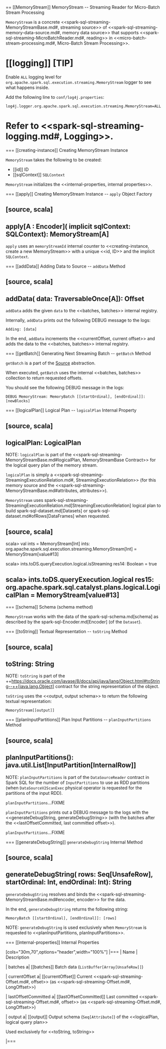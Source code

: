 == [[MemoryStream]] MemoryStream -- Streaming Reader for Micro-Batch Stream Processing

`MemoryStream` is a concrete <<spark-sql-streaming-MemoryStreamBase.md#, streaming source>> of <<spark-sql-streaming-memory-data-source.md#, memory data source>> that supports <<spark-sql-streaming-MicroBatchReader.md#, reading>> in <<micro-batch-stream-processing.md#, Micro-Batch Stream Processing>>.

[[logging]]
[TIP]
====
Enable `ALL` logging level for `org.apache.spark.sql.execution.streaming.MemoryStream` logger to see what happens inside.

Add the following line to `conf/log4j.properties`:

```
log4j.logger.org.apache.spark.sql.execution.streaming.MemoryStream=ALL
```

Refer to <<spark-sql-streaming-logging.md#, Logging>>.
====

=== [[creating-instance]] Creating MemoryStream Instance

`MemoryStream` takes the following to be created:

* [[id]] ID
* [[sqlContext]] `SQLContext`

`MemoryStream` initializes the <<internal-properties, internal properties>>.

=== [[apply]] Creating MemoryStream Instance -- `apply` Object Factory

[source, scala]
----
apply[A : Encoder](
  implicit sqlContext: SQLContext): MemoryStream[A]
----

`apply` uses an `memoryStreamId` internal counter to <<creating-instance, create a new MemoryStream>> with a unique <<id, ID>> and the implicit `SQLContext`.

=== [[addData]] Adding Data to Source -- `addData` Method

[source, scala]
----
addData(
  data: TraversableOnce[A]): Offset
----

`addData` adds the given `data` to the <<batches, batches>> internal registry.

Internally, `addData` prints out the following DEBUG message to the logs:

```
Adding: [data]
```

In the end, `addData` increments the <<currentOffset, current offset>> and adds the data to the <<batches, batches>> internal registry.

=== [[getBatch]] Generating Next Streaming Batch -- `getBatch` Method

`getBatch` is a part of the [Source](Source.md#getBatch) abstraction.

When executed, `getBatch` uses the internal <<batches, batches>> collection to return requested offsets.

You should see the following DEBUG message in the logs:

```
DEBUG MemoryStream: MemoryBatch [[startOrdinal], [endOrdinal]]: [newBlocks]
```

=== [[logicalPlan]] Logical Plan -- `logicalPlan` Internal Property

[source, scala]
----
logicalPlan: LogicalPlan
----

NOTE: `logicalPlan` is part of the <<spark-sql-streaming-MemoryStreamBase.md#logicalPlan, MemoryStreamBase Contract>> for the logical query plan of the memory stream.

`logicalPlan` is simply a <<spark-sql-streaming-StreamingExecutionRelation.md#, StreamingExecutionRelation>> (for this memory source and the <<spark-sql-streaming-MemoryStreamBase.md#attributes, attributes>>).

`MemoryStream` uses spark-sql-streaming-StreamingExecutionRelation.md[StreamingExecutionRelation] logical plan to build spark-sql-dataset.md[Datasets] or spark-sql-dataset.md#ofRows[DataFrames] when requested.

[source, scala]
----
scala> val ints = MemoryStream[Int]
ints: org.apache.spark.sql.execution.streaming.MemoryStream[Int] = MemoryStream[value#13]

scala> ints.toDS.queryExecution.logical.isStreaming
res14: Boolean = true

scala> ints.toDS.queryExecution.logical
res15: org.apache.spark.sql.catalyst.plans.logical.LogicalPlan = MemoryStream[value#13]
----

=== [[schema]] Schema (schema method)

`MemoryStream` works with the data of the spark-sql-schema.md[schema] as described by the spark-sql-Encoder.md[Encoder] (of the `Dataset`).

=== [[toString]] Textual Representation -- `toString` Method

[source, scala]
----
toString: String
----

NOTE: `toString` is part of the ++https://docs.oracle.com/javase/8/docs/api/java/lang/Object.html#toString--++[java.lang.Object] contract for the string representation of the object.

`toString` uses the <<output, output schema>> to return the following textual representation:

```
MemoryStream[[output]]
```

=== [[planInputPartitions]] Plan Input Partitions -- `planInputPartitions` Method

[source, scala]
----
planInputPartitions(): java.util.List[InputPartition[InternalRow]]
----

NOTE: `planInputPartitions` is part of the `DataSourceReader` contract in Spark SQL for the number of `InputPartitions` to use as RDD partitions (when `DataSourceV2ScanExec` physical operator is requested for the partitions of the input RDD).

`planInputPartitions`...FIXME

`planInputPartitions` prints out a DEBUG message to the logs with the <<generateDebugString, generateDebugString>> (with the batches after the <<lastOffsetCommitted, last committed offset>>).

`planInputPartitions`...FIXME

=== [[generateDebugString]] `generateDebugString` Internal Method

[source, scala]
----
generateDebugString(
  rows: Seq[UnsafeRow],
  startOrdinal: Int,
  endOrdinal: Int): String
----

`generateDebugString` resolves and binds the <<spark-sql-streaming-MemoryStreamBase.md#encoder, encoder>> for the data.

In the end, `generateDebugString` returns the following string:

```
MemoryBatch [[startOrdinal], [endOrdinal]]: [rows]
```

NOTE: `generateDebugString` is used exclusively when `MemoryStream` is requested to <<planInputPartitions, planInputPartitions>>.

=== [[internal-properties]] Internal Properties

[cols="30m,70",options="header",width="100%"]
|===
| Name
| Description

| batches
a| [[batches]] Batch data (`ListBuffer[Array[UnsafeRow]]`)

| currentOffset
a| [[currentOffset]] Current <<spark-sql-streaming-Offset.md#, offset>> (as <<spark-sql-streaming-Offset.md#, LongOffset>>)

| lastOffsetCommitted
a| [[lastOffsetCommitted]] Last committed <<spark-sql-streaming-Offset.md#, offset>> (as <<spark-sql-streaming-Offset.md#, LongOffset>>)

| output
a| [[output]] Output schema (`Seq[Attribute]`) of the <<logicalPlan, logical query plan>>

Used exclusively for <<toString, toString>>

|===
